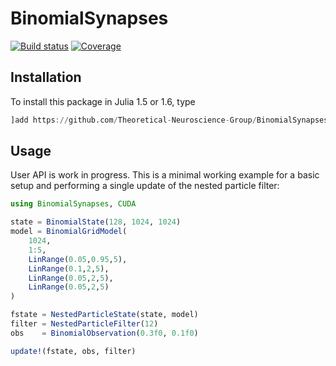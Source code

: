 # BinomialSynapses

[![Build status](https://badge.buildkite.com/15db27ead6ca652df308f96b4805115a1720f1d75155d90b63.svg)](https://buildkite.com/theoretical-neuroscience-group/binomialsynapses)
[![Coverage](https://codecov.io/gh/Theoretical-Neuroscience-Group/BinomialSynapses.jl/branch/master/graph/badge.svg)](https://codecov.io/gh/Theoretical-Neuroscience-Group/BinomialSynapses.jl)

## Installation

To install this package in Julia 1.5 or 1.6, type

```julia
]add https://github.com/Theoretical-Neuroscience-Group/BinomialSynapses.jl
```

## Usage

User API is work in progress. This is a minimal working example for a basic setup and performing a single update of the nested particle filter:
```julia
using BinomialSynapses, CUDA

state = BinomialState(128, 1024, 1024)
model = BinomialGridModel(
    1024,
    1:5,
    LinRange(0.05,0.95,5),
    LinRange(0.1,2,5),
    LinRange(0.05,2,5),
    LinRange(0.05,2,5)
)

fstate = NestedParticleState(state, model)
filter = NestedParticleFilter(12)
obs    = BinomialObservation(0.3f0, 0.1f0)

update!(fstate, obs, filter)
```
